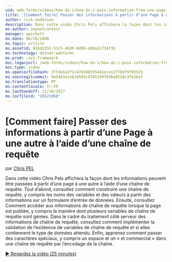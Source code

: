 ```yaml
---
uid: web-forms/videos/how-do-i/how-do-i-pass-information-from-one-page-to-another-using-a-query-string
title: '[Comment faire] Passer des informations à partir d’une Page à un autre à l’aide d’une chaîne de requête | Documents Microsoft'
author: rick-anderson
description: Dans cette vidéo Chris Pels affichera la façon dont les informations peuvent être passées à partir d’une page à une autre à l’aide d’une chaîne de requête. Tout d’abord, consultez comment construire une chaîne de requête en cours...
ms.author: aspnetcontent
manager: wpickett
ms.date: 06/26/2008
ms.topic: article
ms.assetid: 81bd2d32-53c5-4bd9-8d09-dd8a2c734f3b
ms.technology: dotnet-webforms
ms.prod: .net-framework
msc.legacyurl: /web-forms/videos/how-do-i/how-do-i-pass-information-from-one-page-to-another-using-a-query-string
msc.type: video
ms.openlocfilehash: 37fdebe2f1c476388555441ece12f7b6f9f035d3
ms.sourcegitcommit: 9a9483aceb34591c97451997036a9120c3fe2baf
ms.translationtype: MT
ms.contentlocale: fr-FR
ms.lasthandoff: 11/10/2017
ms.locfileid: "26521958"
---
```

<a name="how-do-i-pass-information-from-one-page-to-another-using-a-query-string"></a>[Comment faire] Passer des informations à partir d’une Page à une autre à l’aide d’une chaîne de requête
====================
par [Chris PEL](https://twitter.com/chrispels)

Dans cette vidéo Chris Pels affichera la façon dont les informations peuvent être passées à partir d’une page à une autre à l’aide d’une chaîne de requête. Tout d’abord, consultez comment construire une chaîne de requête, y compris les noms des variables et des valeurs à partir des informations sur un formulaire d’entrée de données. Ensuite, consultez Comment accéder aux informations de chaîne de requête lorsque la page est publiée, y compris la manière dont plusieurs variables de chaîne de requête sont gérées. Dans le cadre du traitement côté serveur des informations de chaîne de requête, consultez comment implémenter la validation de l’existence de variables de chaîne de requête et si elles contiennent le type de données attendu. Enfin, apprenez comment passer des caractères spéciaux, y compris un espace et un « et commercial » dans une chaîne de requête par l’encodage de la chaîne.

[&#9654; Regardez la vidéo (25 minutes)](https://channel9.msdn.com/Blogs/ASP-NET-Site-Videos/how-do-i-pass-information-from-one-page-to-another-using-a-query-string)
